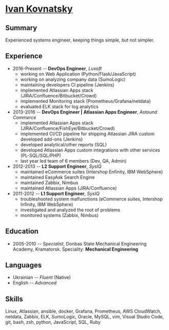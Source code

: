# [Ivan Kovnatsky](https://gitprint.com/sevenfourk/resume/blob/master/README.md?download "Click to download PDF")

## Summary
Experienced systems engineer, keeping things simple, but not simpler.


## Experience
* 2016-Present -- **DevOps Engineer**, _Luxoft_
  * working on Web Application (Python/Flask/JavaScript)
  * working on analyzing company data (SumoLogic)
  * maintaining developers CI pipeline (Jenkins)
  * implemented Atlassian Apps stack (JIRA/Confluence/Bitbucket/Crowd)
  * implemented Monitoring stack (Prometheus/Grafana/netdata)
  * evaluated ELK stack for log analytics
* 2013-2016 -- **DevOps Engineer | Atlassian Apps Engineer**, _Astound Commerce_
  * implemented Atlassian Apps stack (JIRA/Confluence/FishEye/Bitbucket/Crowd)
  * implemented CI/CD pipeline for shipping Atlassian JIRA custom developed add-ons (Jenkins)
  * developed analytical/other reports (SQL)
  * developed Atlassian Apps custom integrations with other services (PL-SQL/SQL/PHP)
  * last year led team of 6 members (Dev, QA, Admin)
* 2012-2013 -- **L2 Support Engineer**, _SysIQ_
  * maintained eCommerce suites (Intershop Enfinity, IBM WebSphere)
  * maintained EasyAsk Search Engine
  * maintained Zabbix, Nimbus
  * maintained Atlassian Apps (JIRA/Confluence)
* 2011-2012 -- **L1 Support Engineer**, _SysIQ_
  * troubleshooted system malfunctions (eCommerce suites, Intershop Infinity, IBM WebSphere)
  * investigated and analyzed the root of problems
  * monitored systems (Zabbix, Nimbus)

## Education
* 2005-2010 -- _Specialist_, Donbas State Mechanical Engineering Academy,
Kramatorsk. Speciality: **Mechanical Engineering**

## Languages
* Ukrainian -- _Fluent_ (Native)
* English   -- _Advanced_

## Skills
Linux, Atlassian, ansible, docker, Grafana, Prometheus, AWS CloudWatch,
netdata, Zabbix, ELK, SumoLogic, Oracle, MySQL, vim, Visual Studio Code, git,
bash, zsh, python, JavaScript, SQL, Ruby
